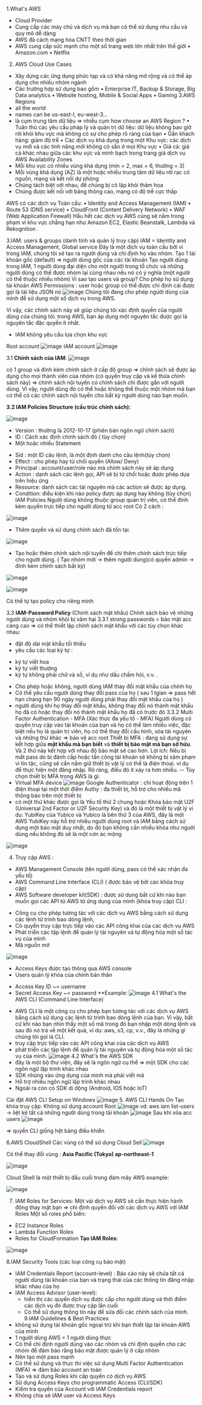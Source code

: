 1.What's AWS
+ Cloud Provider
+ Cung cấp các máy chủ và dịch vụ mà bạn có thể sử dụng nhu cầu và quy mô dễ dàng
+ AWS đã cách mạng hóa CNTT theo thời gian
+ AWS cung cấp sức mạnh cho một số trang web lớn nhất trên thế giới
  • Amazon.com 
  • Netflix
 2. AWS Cloud Use Cases
 + Xây dựng các ứng dụng phức tạp và có khả năng mở rộng và có thể áp dụng cho nhiều nhóm ngành
 + Các trường hợp sử dụng bao gồm
  • Enterprise IT, Backup & Storage, Big Data analytics 
  • Website hosting, Mobile & Social Apps 
  • Gaming
  3.AWS Regions
  + all the world
  + names can be us-east-I, eu-west-3...
  + là cụm trung tâm dữ liệu => nhiều cụm 
  how choose an AWS Region ?
  • Tuân thủ các yêu cầu pháp lý và quản trị dữ liệu: dữ liệu không bao giờ rời khỏi khu vực mà không có sự cho phép rõ ràng của bạn
  • Gần khách hàng: giảm độ trễ
  • Các dịch vụ khả dụng trong một Khu vực: các dịch vụ mới và các tính năng mới không có sẵn ở mọi Khu vực
  • Giá cả: giá cả khác nhau giữa các khu vực và minh bạch trong trang giá dịch vụ
  AWS Availability Zones
  + Mỗi khu vực có nhiều vùng khả dụng (min = 2, max = 6, thường = 3)
  + Mỗi vùng khả dụng (AZ) là một hoặc nhiều trung tâm dữ liệu rời rạc có nguồn, mạng và kết nối dự phòng
  + Chúng tách biệt với nhau, để chúng bị cô lập khỏi thảm họa
  + Chúng được kết nối với băng thông cao, mạng có độ trễ cực thấp
  
AWS có các dịch vụ Toàn cầu:
• Identity and Access Management (IAM)
• Route 53 (DNS service)
• CloudFront (Content Delivery Network)
• WAF (Web Application Firewall)
Hầu hết các dịch vụ AWS cũng sẽ nằm trong phạm vi khu vực
chẳng hạn như Amazon EC2, Elastic Beanstalk, Lambda và Rekognition .


 3.IAM: users & groups (danh tính và quản lý truy cập)
  IAM = Identity and Access Management, Global service
  Đây là một dịch vụ toàn cầu bởi vì trong IAM, chúng tôi sẽ tạo ra người dùng và chỉ định họ vào nhóm.
  Tạo 1 tài khoản gốc (default) => người dùng gốc của các tài khoản
  Tạo người dùng trong IAM, 1 người dùng đại diện cho một người trong tổ chức và những người dùng có thể được nhóm lại cùng nhau nếu nó có ý nghĩa (một người có thể thuộc nhiều nhóm)
  Vì sao tạo users và group? Cho phép họ sử dụng tài khoản AWS
  Permissions :
  user hoặc group có thể được chỉ định cái được gọi là tài liệu JSON nó 
![image](https://user-images.githubusercontent.com/46096038/194003009-b2d27d5a-7ab0-4547-94df-58fb60d45b45.png)
Chúng tôi đang cho phép người dùng của mình để sử dụng một số dịch vụ trong AWS.

Vì vậy, các chính sách này sẽ giúp chúng tôi xác định quyền của người dùng của chúng tôi.
trong AWS, bạn áp dụng một nguyên tắc được gọi là nguyên tắc đặc quyền ít nhất.
 - IAM không yêu cầu lựa chọn khu vực

Root account 
![image](https://user-images.githubusercontent.com/46096038/194008286-84eca978-95b7-4cb0-9de4-acb64c72aec5.png)
IAM account
![image](https://user-images.githubusercontent.com/46096038/194008704-87a14a05-d3f1-4d55-80ab-4a1d8994e12d.png)

3.1 **Chính sách của IAM**:
![image](https://user-images.githubusercontent.com/46096038/194010397-86814559-35d5-4bd0-87e5-6e845e6c3be3.png)

 có 1 group và đính kèm chính sách ở cấp độ group => chính sách sẽ được áp dụng cho mọi thành viên của nhóm (có quyền truy cập và kế thừa chính sách này)
 => chính sách nội tuyến có chính sách chỉ được gắn với người dùng.
Vì vậy, người dùng đó có thể hoặc không thể thuộc một nhóm mà bạn có thể có các chính sách nội tuyến cho bất kỳ người dùng nào bạn muốn.

**3.2 IAM Policies Structure (cấu trúc chính sách):**

![image](https://user-images.githubusercontent.com/46096038/194011171-01c5c60e-9590-4a40-b37f-22a08a545fce.png)

- Version : thường là 2012-10-17 (phiên bản ngôn ngữ chính sách)
- ID : Cách xác định chính sách đó ( tùy chọn)
- Một hoặc nhiều Statement
 + Sid : một ID câu lệnh, là một định danh cho câu lệnh(tùy chọn)
 + Effect : cho phép hay từ chối quyền (Allow/ Deny)
 + Principal : account/user/role nào mà chính sách này sẽ áp dụng
 + Action : danh sách các lệnh gọi, API sẽ bị từ chối hoặc được phép dựa trên hiệu ứng
 + Resource: danh sách các tài nguyên mà các action sẽ được áp dụng.
 + Condition: điều kiện khi nào policy được áp dụng hay không (tùy chọn)
 IAM Policies
 Người dùng không thuộc group quản trị viên, có thể đính kèm quyền trực tiếp cho người dùng từ acc root 
 Có 2 cách :
 
 ![image](https://user-images.githubusercontent.com/46096038/194020681-befa66c1-1b34-403d-996b-b490a1deb239.png)

 + Thêm quyền và sử dụng chính sách đã tồn tại.
 
  ![image](https://user-images.githubusercontent.com/46096038/194021056-e9774c99-65a0-4e3c-af2e-334a86a1cae3.png)

 + Tạo hoặc thêm chính sách nội tuyến để chỉ thêm chính sách trực tiếp cho người dùng. ( Tạo nhóm mới -> thêm người dùng(có quyền admin -> đính kèm chính sách bất kỳ)
 
 ![image](https://user-images.githubusercontent.com/46096038/194022027-060b85e8-4100-4798-83e3-61629d361183.png)

 ![image](https://user-images.githubusercontent.com/46096038/194019040-0666a5eb-465b-4aa5-9f73-6ee06078ef6c.png)
 
 Có thể tự tạo policy cho riêng mình
 
 3.3 **IAM-Password Policy** (Chính sách mật khẩu)
 Chính sách bảo vệ những người dùng và nhóm khỏi bị xâm hại
 3.3.1 strong passwords = bảo mật acc càng cao
=> có thể thiết lập chính sách mật khẩu với các tùy chọn khác nhau:
 - đặt độ dài mật khẩu tối thiểu 
 - yêu cầu các loại ký tự :
  + ký tự viết hoa
  + ký tự viết thường
  + ký tự không phải chữ và số, ví dụ như dấu chấm hỏi, v.v. .
 - Cho phép hoặc không, người dùng IAM thay đổi mật khẩu của chính họ 
 - Có thể yêu cầu người dùng thay đổi pass của họ ( sau 1 tgian => pass hết hạn chảng hạn 90 ngày người dùng phải thay đổi mật khẩu của họ )
 - người dùng khi họ thay đổi mật khẩu, không thay đổi nó thành mật khẩu họ đã có hoặc thay đổi nó thành mật khẩu họ đã có trước đó 
 3.3.2 Multi Factor Authentication - MFA (Xác thực đa yếu tố - MFA)
Người dùng có quyền truy cập vào tài khoản của bạn và họ có thể làm nhiều việc, đặc biệt nếu họ là quản trị viên, họ có thể thay đổi cấu hình, xóa tài nguyên và những thứ khác
=> bảo vệ acc root
Thiết bị MFA : đang sử dụng sự kết hợp giữa **mật khẩu mà bạn biết** và **thiết bị bảo mật mà bạn sở hửu**. Và 2 thứ này kết hợp với nhau độ bảo mật sẽ cao hơn.
Lợi ích: Nếu bị mất pass do bị đánh cắp hoặc tấn công  tài khoản sẽ không bị xâm phạm vì tin tặc, cũng sẽ cần nắm giữ thiết bị vật lý có thể là điện thoại. 
ví dụ để thực hiện một đăng nhập. Rõ ràng, điều đó ít xảy ra hơn nhiều.
-- Tùy chọn thiết bị MFA trong AWS là gì:
 - Virtual MFA device 
  ![image](https://user-images.githubusercontent.com/46096038/194027419-fcf1e470-c41d-41d7-b1f9-df2bbc84a121.png)
 Google Authenticator : chỉ hoạt động trên 1 điện thoại tại một thời điểm
 Authy : đa thiết bị, hỗ trợ cho nhiều mã thông báo trên một thiết bị
 - có một thứ khác được gọi là Yếu tố thứ 2 chung hoặc Khóa bảo mật U2F (Universal 2nd Factor or U2F Security Key) và đó là một thiết bị vật lý
ví dụ: YubiKey của Yubico và Yubico là bên thứ 3 của AWS, đây là một AWS
YubiKey này hỗ trợ nhiều người dùng root và IAM bằng cách sử dụng một bảo mật duy nhất, do đó bạn không cần nhiều khóa như người dùng nếu không đó sẽ là một cơn ác mộng

![image](https://user-images.githubusercontent.com/46096038/194029560-a4c76f60-cee4-4dfa-a87b-7aaa4d46b2b9.png)

4. Truy cập AWS :
- AWS Management Console (tên người dùng, pass có thể xác nhận đa yếu tố)
- AWS Command Line Interface (CLI) ( được bảo vệ bởi các khóa truy cập)
- AWS Software developer kit(SDK) : được sử dụng bất cứ khi nào bạn muốn gọi các API từ AWS từ ứng dụng của mình (khóa truy cập)
CLI : 
+ Công cụ cho phép tương tác với các dịch vụ AWS bằng cách sử dụng các lệnh từ trình bao dòng lệnh,
+ Có quyền truy cập trực tiếp vào các API công khai của các dịch vụ AWS
+ Phát triển các tập lệnh để quản lý tài nguyên và tự động hóa một số tác vụ của mình
+ Mã nguồn mở

![image](https://user-images.githubusercontent.com/46096038/194033101-def45c4b-70f6-4064-8af5-ded3f8cf3303.png)
- Access Keys được tạo thông qua  AWS console
- Users quản lý khóa của chính bản thân
+ Access Key ID ~= username
+ Secret Access Key ~= password
**Example:
![image](https://user-images.githubusercontent.com/46096038/195271280-95629e81-dcc6-49a9-8a44-af197f95d0b1.png)
4.1 What's the AWS CLI (Command Line Interface)
- AWS CLI là một công cụ cho phép bạn tương tác với các dịch vụ AWS bằng cách sử dụng các lệnh từ trình bao dòng lệnh của bạn.
Vì vậy, bất cứ khi nào bạn nhìn thấy một số mã trong đó bạn nhập một dòng lệnh và sau đó nó trả về một kết quả, ví dụ: aws, s3, cp, v.v., đây là những gì chúng tôi gọi là CLI.
- truy cập trực tiếp vào các API công khai của các dịch vụ AWS
- phát triển các tập lệnh để quản lý tài nguyên và tự động hóa một số tác vụ của mình.
![image](https://user-images.githubusercontent.com/46096038/195271823-a2e8bf18-34a8-4c43-9fea-1b92db4777b3.png)
4.2 What's the AWS SDK 
- đây là một bộ thư viện, đây sẽ là ngôn ngữ cụ thể => một SDK cho các ngôn ngữ lập trình khác nhau
- SDK nhúng vào ứng dụng của mình mà phải viết mã
- Hỗ trợ nhiều ngôn ngữ lập trình khác nhau
- Ngoài ra còn có SDK di dộng (Android, IOS hoặc IoT)

Cài đặt AWS CLI Setup on Windows
![image](https://user-images.githubusercontent.com/46096038/195279052-9ca21e2c-4aab-4254-bd7b-058080bab4dd.png)
5. AWS CLI Hands On
Tạo khóa truy cập:
Không sử dụng account Root
![image](https://user-images.githubusercontent.com/46096038/195282567-cd4ec6b2-bd36-47a7-abd8-daf6833ba264.png)
vd: aws iam list-users -> liệt kê tất cả những người dùng trong tài khoản
![image](https://user-images.githubusercontent.com/46096038/195282875-8a904c4e-21a2-43f6-92bb-5ed806a6c597.png)
Sau khi xóa acc users
![image](https://user-images.githubusercontent.com/46096038/195286836-7acd82e6-b0f0-46a9-8745-fd626e9dd9ca.png)

=> quyền CLI giống hệt bảng điều khiển

6.AWS CloudShell
Các vùng có thể sử dụng Cloud Sell
![image](https://user-images.githubusercontent.com/46096038/195289334-fb9c3d26-decc-4ec3-b89a-1f0b15b2a75b.png)

Có thể thay đổi vùng : **Asia Pacific (Tokyo) ap-northeast-1**

![image](https://user-images.githubusercontent.com/46096038/195290030-496ae7f2-0479-4893-ac16-7d76e2a3aef4.png)

Cloud Shell là một thiết bị đầu cuối trong đám mây AWS
example:

![image](https://user-images.githubusercontent.com/46096038/195291772-20325a63-7f69-4851-92a4-fd5b77d65fad.png)

7. IAM Roles for Services:
Một vài dịch vụ AWS sẽ cần thực hiện hành động thay mặt bạn
=> chỉ định quyền đối với các dịch vụ AWS với IAM Roles
Một số roles phổ biến:
+ EC2 Instance Roles
+ Lambda Function Roles
+ Roles for CloudFormation
 **Tạo IAM Roles**:

![image](https://user-images.githubusercontent.com/46096038/195295600-f35079a7-d8c3-4a54-abf0-b1eda4feac02.png)

8.IAM Security Tools (các loại công cụ bảo mật)
- IAM Credentials Report (account-level) : Báo cáo này sẽ chứa tất cả người dùng tài khoản của bạn và trạng thái của các thông tin đăng nhập khác nhau của họ
- IAM Access Advisor (user-level):
  + hiển thị các quyền dịch vụ được cấp cho người dùng và thời điểm các dịch vụ đó được truy cập lần cuối
  + Có thể sử dụng thông tin này để sửa đổi các chính sách của mình.
9.IAM Guidelines & Best Practices
- không sử dụng tài khoản gốc ngoại trừ khi bạn thiết lập tài khoản AWS của mình
- 1 người dùng AWS = 1 người dùng thực
- Có thể chỉ định người dùng vào các nhóm và chỉ định quyền cho các nhóm để đảm bảo rằng bảo mật được quản lý ở cấp nhóm
- Nên tạo một pass mạnh
- Có thể sử dụng và thực thi việc sử dụng Multi Factor Authentication (MFA) => đảm bảo account an toàn
- Tạo và sử dụng Roles khi cấp quyền có dịch vụ AWS
- Sử dụng Access Keys cho programmatic Access (CLI/SDK)
- Kiểm tra quyền của Account với IAM Credentials report
- Không chia sẻ IAM user và Access Keys

